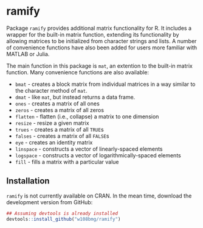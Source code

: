 ramify
================================================================================

Package `ramify` provides additional matrix functionality for R. It includes a wrapper for the built-in matrix function, extending its functionality by allowing 
matrices to be initialized from character strings and lists. A number of 
convenience functions have also been added for users more familiar with MATLAB 
or Julia.

The main function in this package is `mat`, an extention to the built-in matrix function. Many convenience functions are also available:

  * `bmat` - creates a block matrix from individual matrices in a way similar to
             the character method of `mat`.
  * `dmat` - like `mat`, but instead returns a data frame.
  * `ones` - creates a matrix of all ones
  * `zeros` - creates a matrix of all zeros
  * `flatten` - flatten (i.e., collapse) a matrix to one dimension
  * `resize` - resize a given matrix
  * `trues` - creates a matrix of all `TRUE`s
  * `falses` - creates a matrix of all `FALSE`s
  * `eye` - creates an identity matrix
  * `linspace` - constructs a vector of linearly-spaced elements
  * `logspace` - constructs a vector of logarithmically-spaced elements
  * `fill` - fills a matrix with a particular value
  
## Installation
`ramify` is not currently available on CRAN. In the mean time, download the development version from GitHub:
```r
## Assuming devtools is already installed
devtools::install_github("w108bmg/ramify")
```
